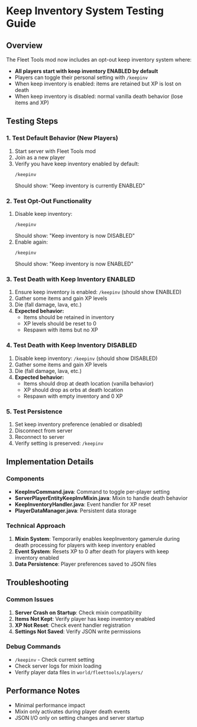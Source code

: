 # Keep Inventory System Testing Guide

## Overview

The Fleet Tools mod now includes an opt-out keep inventory system where:

- **All players start with keep inventory ENABLED by default**
- Players can toggle their personal setting with `/keepinv`
- When keep inventory is enabled: items are retained but XP is lost on death
- When keep inventory is disabled: normal vanilla death behavior (lose items and XP)

## Testing Steps

### 1. Test Default Behavior (New Players)

1. Start server with Fleet Tools mod
2. Join as a new player
3. Verify you have keep inventory enabled by default:
   ```
   /keepinv
   ```
   Should show: "Keep inventory is currently ENABLED"

### 2. Test Opt-Out Functionality

1. Disable keep inventory:
   ```
   /keepinv
   ```
   Should show: "Keep inventory is now DISABLED"
2. Enable again:
   ```
   /keepinv
   ```
   Should show: "Keep inventory is now ENABLED"

### 3. Test Death with Keep Inventory ENABLED

1. Ensure keep inventory is enabled: `/keepinv` (should show ENABLED)
2. Gather some items and gain XP levels
3. Die (fall damage, lava, etc.)
4. **Expected behavior:**
   - Items should be retained in inventory
   - XP levels should be reset to 0
   - Respawn with items but no XP

### 4. Test Death with Keep Inventory DISABLED

1. Disable keep inventory: `/keepinv` (should show DISABLED)
2. Gather some items and gain XP levels
3. Die (fall damage, lava, etc.)
4. **Expected behavior:**
   - Items should drop at death location (vanilla behavior)
   - XP should drop as orbs at death location
   - Respawn with empty inventory and 0 XP

### 5. Test Persistence

1. Set keep inventory preference (enabled or disabled)
2. Disconnect from server
3. Reconnect to server
4. Verify setting is preserved: `/keepinv`

## Implementation Details

### Components

- **KeepInvCommand.java**: Command to toggle per-player setting
- **ServerPlayerEntityKeepInvMixin.java**: Mixin to handle death behavior
- **KeepInventoryHandler.java**: Event handler for XP reset
- **PlayerDataManager.java**: Persistent data storage

### Technical Approach

1. **Mixin System**: Temporarily enables keepInventory gamerule during death processing for players with keep inventory enabled
2. **Event System**: Resets XP to 0 after death for players with keep inventory enabled
3. **Data Persistence**: Player preferences saved to JSON files

## Troubleshooting

### Common Issues

1. **Server Crash on Startup**: Check mixin compatibility
2. **Items Not Kept**: Verify player has keep inventory enabled
3. **XP Not Reset**: Check event handler registration
4. **Settings Not Saved**: Verify JSON write permissions

### Debug Commands

- `/keepinv` - Check current setting
- Check server logs for mixin loading
- Verify player data files in `world/fleettools/players/`

## Performance Notes

- Minimal performance impact
- Mixin only activates during player death events
- JSON I/O only on setting changes and server startup
